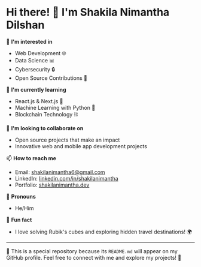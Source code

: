 # Hi there! 👋 I'm Shakila Nimantha Dilshan

🔭 **I'm interested in**  
- Web Development 🌐  
- Data Science 📊  
- Cybersecurity 🔒  
- Open Source Contributions 🤝  

🌱 **I'm currently learning**  
- React.js & Next.js 🚀  
- Machine Learning with Python 🤖  
- Blockchain Technology ⛓️  

🤝 **I'm looking to collaborate on**  
- Open source projects that make an impact  
- Innovative web and mobile app development projects  

📫 **How to reach me**  
- Email: shakilanimantha6@gmail.com  
- LinkedIn: [linkedin.com/in/shakilanimantha](#)  
- Portfolio: [shakilanimantha.dev](#)  

👤 **Pronouns**  
- He/Him  

🎉 **Fun fact**  
- I love solving Rubik's cubes and exploring hidden travel destinations! 🌍  

---

🌟 This is a special repository because its `README.md` will appear on my GitHub profile. Feel free to connect with me and explore my projects! 🚀

